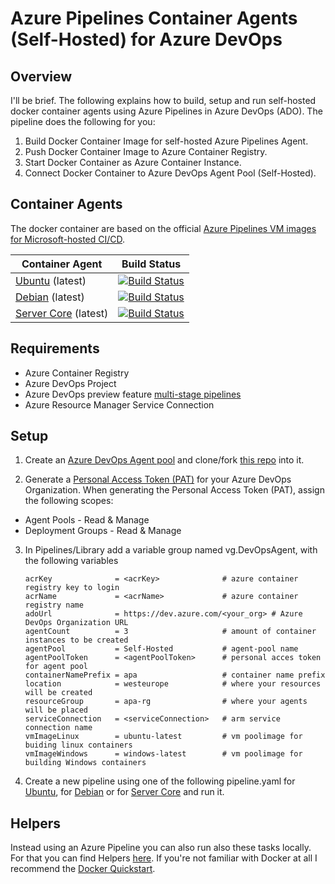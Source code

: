 # Azure Pipelines Container Agents (Self-Hosted) for Azure DevOps
## Overview
I'll be brief. The following explains how to build, setup and run self-hosted docker container agents using Azure Pipelines in Azure DevOps (ADO). The pipeline does the following for you:

1. Build Docker Container Image for self-hosted Azure Pipelines Agent.
2. Push Docker Container Image to Azure Container Registry.
3. Start Docker Container as Azure Container Instance.
4. Connect Docker Container to Azure DevOps Agent Pool (Self-Hosted).

## Container Agents
The docker container are based on the official [Azure Pipelines VM images for Microsoft-hosted CI/CD](https://github.com/microsoft/azure-pipelines-image-generation).


| Container Agent | Build Status  |
|---|---|
| [Ubuntu](Agents/Docker/Linux/Ubuntu) (latest)   | [![Build Status](https://dev.azure.com/GeekClub/Azure/_apis/build/status/Agents/DevOpsAgentUbuntu?branchName=master)](https://dev.azure.com/GeekClub/Azure/_build/latest?definitionId=28&branchName=master)  |
| [Debian](Agents/Docker/Linux/Debian) (latest)  | [![Build Status](https://dev.azure.com/GeekClub/Azure/_apis/build/status/Agents/DevOpsAgentDebian?branchName=master)](https://dev.azure.com/GeekClub/Azure/_build/latest?definitionId=28&branchName=master)   |
|  [Server Core](Agents/Docker/Windows/ServerCore) (latest) | [![Build Status](https://dev.azure.com/GeekClub/Azure/_apis/build/status/Agents/DevOpsAgentServerCore?branchName=master)](https://dev.azure.com/GeekClub/Azure/_build/latest?definitionId=28&branchName=master)   |

## Requirements

- Azure Container Registry
- Azure DevOps Project
- Azure DevOps preview feature [multi-stage pipelines](https://docs.microsoft.com/en-us/azure/devops/project/navigation/preview-features?view=azure-devops)
- Azure Resource Manager Service Connection

## Setup

1. Create an [Azure DevOps Agent pool](https://docs.microsoft.com/en-us/azure/devops/pipelines/agents/pools-queues?view=azure-devops#creating-agent-pools) and clone/fork [this repo](https://github.com/segraef/apa.git) into it.

2. Generate a [Personal Access Token (PAT)](https://docs.microsoft.com/en-us/azure/devops/organizations/accounts/use-personal-access-tokens-to-authenticate?view=azure-devops#create-personal-access-tokens-to-authenticate-access) for your Azure DevOps Organization. When generating the Personal Access Token (PAT), assign the following scopes:

- Agent Pools - Read & Manage
- Deployment Groups - Read & Manage

3. In Pipelines/Library add a variable group named vg.DevOpsAgent, with the following variables

    ```
    acrKey              = <acrKey>              # azure container registry key to login
    acrName             = <acrName>             # azure container registry name
    adoUrl              = https://dev.azure.com/<your_org> # Azure DevOps Organization URL
    agentCount          = 3                     # amount of container instances to be created
    agentPool           = Self-Hosted           # agent-pool name
    agentPoolToken      = <agentPoolToken>      # personal acces token for agent pool
    containerNamePrefix = apa                   # container name prefix
    location            = westeurope            # where your resources will be created
    resourceGroup       = apa-rg                # where your agents will be placed
    serviceConnection   = <serviceConnection>   # arm service connection name
    vmImageLinux        = ubuntu-latest         # vm poolimage for buiding linux containers
    vmImageWindows      = windows-latest        # vm poolimage for building Windows containers
    ```

4. Create a new pipeline using one of the following pipeline.yaml for [Ubuntu](Agents/Docker/Linux/Ubuntu/Pipeline/pipeline.yaml), for [Debian](Agents/Docker/Linux/Debian/Pipeline/pipeline.yaml) or for [Server Core](Agents/Docker/Linux/Debian/Pipeline/pipeline.yaml) and run it.

## Helpers

Instead using an Azure Pipeline you can also run also these tasks locally. For that you can find Helpers [here](Agents/Docker/Helpers). If you're not familiar with Docker at all I recommend the [Docker Quickstart](https://docs.docker.com/get-started/).


